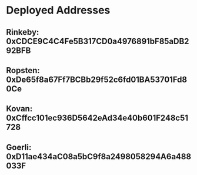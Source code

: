 # Deployed Addresses

## Rinkeby: 0xCDCE9C4C4Fe5B317CD0a4976891bF85aDB292BFB
## Ropsten: 0xDe65f8a67Ff7BCBb29f52c6fd01BA53701Fd80Ce
## Kovan:   0xCffcc101ec936D5642eAd34e40b601F248c51728
## Goerli:  0xD11ae434aC08a5bC9f8a2498058294A6a488033F
